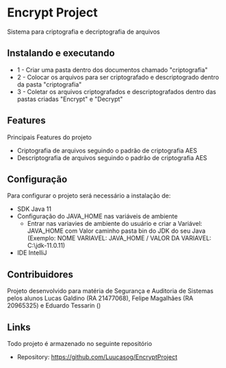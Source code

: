 # Encrypt Project

Sistema para criptografia e decriptografia de arquivos

## Instalando e executando

* 1 - Criar uma pasta dentro dos documentos chamado "criptografia"
* 2 - Colocar os arquivos para ser criptografado e descriptogrado dentro da pasta "criptografia"
* 3 - Coletar os arquivos criptografados e descriptografados dentro das pastas criadas "Encrypt" e "Decrypt"


## Features

Principais Features do projeto
* Criptografia de arquivos seguindo o padrão de criptografia AES
* Descriptografia de arquivos seguindo o padrão de criptografia AES

## Configuração

Para configurar o projeto será necessário a instalação de:
- SDK Java 11
- Configuração do JAVA_HOME nas variáveis de ambiente
  - Entrar nas variavies de ambiente do usuário e criar a Variável: JAVA_HOME com Valor caminho pasta bin do JDK do seu Java (Exemplo: NOME VARIAVEL: JAVA_HOME / VALOR DA VARIAVEL: C:\jdk-11.0.11)
- IDE IntelliJ

## Contribuidores

Projeto desenvolvido para matéria de Segurança e Auditoria de Sistemas pelos alunos Lucas Galdino (RA 21477068), Felipe Magalhães (RA 20965325) e Eduardo Tessarin ()

## Links

Todo projeto é armazenado no seguinte repositório

- Repository: https://github.com/Luucasog/EncryptProject